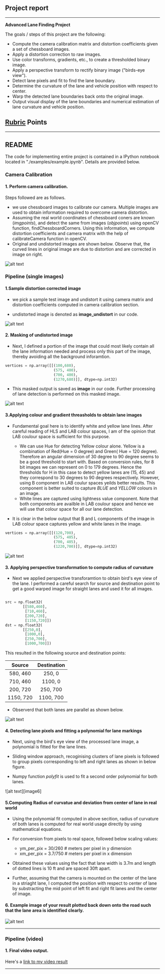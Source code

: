 ## Project report

---

**Advanced Lane Finding Project**

The goals / steps of this project are the following:

* Compute the camera calibration matrix and distortion coefficients given a set of chessboard images.
* Apply a distortion correction to raw images.
* Use color transforms, gradients, etc., to create a thresholded binary image.
* Apply a perspective transform to rectify binary image ("birds-eye view").
* Detect lane pixels and fit to find the lane boundary.
* Determine the curvature of the lane and vehicle position with respect to center.
* Warp the detected lane boundaries back onto the original image.
* Output visual display of the lane boundaries and numerical estimation of lane curvature and vehicle position.

[//]: # (Image References)

[image1]: ./examples/undistorted.png "Undistorted"
[image2]: ./examples/sample_undistort.png "Calibration"
[image3]: ./examples/masked_image.png "Mask"
[image4]: ./examples/colour_spaces.png "color transforms and gradients"
[image5]: ./examples/perspective.png "Birds-eye view"
[image5]: ./examples/lane_finding_poly_fit.jpg "Fit Visual"
[image7]: ./examples/final_image.png "Final image"
[video1]: ./project_video.mp4 "Video"

## [Rubric](https://review.udacity.com/#!/rubrics/571/view) Points

---

## README

The code for implementing entire project is contained in a IPython notebook located in "./examples/example.ipynb". Details are provided below. 

### Camera Calibration

#### 1. Perform camera calibration. 

Steps followed are as follows.
* we use chessboard images to calibrate our camera. Multiple images are used to obtain information required to overcome camera distortion. 
* Assuming the real world coordinates of chessboard coners are known (*imgpoints*), and detect the same from images (*objpoints*) using openCV function, findChessboardCorners. Using this information, we compute distortion coefficients and camera matrix with the help of calibrateCamera function in openCV. 
* Original and undistorted images are shown below. Observe that, the curved lines in original image are due to distortion and are corrected in image on right.

![alt text][image1]

### Pipeline (single images)

#### 1.Sample distortion corrected image

* we pick a sample test image and undistort it using camera matrix and distortion coefficients computed in camera calibration section.

* undistorted image is denoted as **image_undistort** in our code.

![alt text][image2]

#### 2. Masking of undistorted image

* Next, I defined a portion of the image that could most likely contain all the lane information needed and process only this part of the image, thereby avoiding all the background inforamtion. 

```python
vertices = np.array([[(100,680),
                      (575, 400), 
                      (700, 400), 
                      (1270,680)]], dtype=np.int32)

```
* This masked output is saved as **image** in our code. Further processing of lane detection is performed on this masked image.

![alt text][image3]
#### 3.Applying colour and gradient threasholds to obtain lane images

* Fundamental goal here is to identify white and yellow lane lines. After careful reading of HLS and LAB colour spaces, I am of the opinion that LAB coulour space is sufficient for this purpose. 
    * We can use Hue for detecting Yellow colour alone. Yellow is a combination of Red(Hue = 0 degree) and Green( Hue = 120 degree). Therefore an angular dimension of 30 degree to 90 degree seems to be a good threshold to start with. Based on conversion rules, for 8 bit images we can represent on 0 to 179 degrees. Hence the thresholds for H in this case to detect yellow lanes are (15, 45) and they correspond to 30 degrees to 90 degrees respectively. However, using B component in LAB coulur spaces yeilds better results. This component is better suited to capture *BLUE* and *YELLOW* colours in an image. 
    * White lines are captured using lightness value component. Note that both components are availble in LAB coulour space and hence we will use that colour space for all our lane detection. 

* It is clear in the below output that B and L components of the image in LAB colour space captures yellow and white lanes in the image.

``` python
vertices = np.array([[(120,700),
                      (575, 405), 
                      (700, 405), 
                      (1220,700)]], dtype=np.int32)

```
![alt text][image4]

#### 3. Applying perspective transformation to compute radius of curvature

* Next we applied perspective transforamtion to obtain bird's eye view of the lane. I performed a careful search for source and destination point to get a good warped image for straight lanes and used it for all images.

```python

src = np.float32(
        [[580,460],
         [710,460],
         [200,720],
         [1150,720]])
dst = np.float32(
        [[250,0],
         [1000,0],
         [250,700],
         [1000,700]])
```

This resulted in the following source and destination points:

| Source        | Destination   | 
|:-------------:|:-------------:| 
| 580, 460      | 250, 0        | 
| 710, 460      | 1100,  0      |
| 200, 720      | 250, 700      |
| 1150, 720     | 1100, 700     |

* Observerd that both lanes are parallel as shown below.

![alt text][image5]

#### 4. Detecting lane pixels and fitting a polynomial for lane markings

* Next, using the bird's eye view of the processed lane image, a polynomial is fitted for the lane lines. 

* Sliding window approach, recoginising clusters of lane pixels is followed to group pixels corresponding to left and right lanes as shown in below figure.

* Numpy function *polyfit* is used to fit a second order polynomial for both lanes. 

![alt text][image6]

#### 5.Computing Radius of curvatue and deviation from center of lane in real world

* Using the polynomial fit computed in above secition, radius of curvature of both lanes is computed for real world usage directly by using mathematical equations.

* For conversion from pixels to real space, followed below scaling values:
    - ym_per_pix = 30/260 # meters per pixel in y dimension
    - xm_per_pix = 3.7/750 # meters per pixel in x dimension

* Obtained these values using the fact that lane width is 3.7m and length of dotted lines is 10 ft and are spaced 30ft apart. 

* Further, assuming that the camera is mounted on the center of the lane in a striaght lane, I computed the position with respect to center of lane by substracting the mid point of left fit  and right fit lanes and the center of image.

#### 6. Example image of your result plotted back down onto the road such that the lane area is identified clearly.

![alt text][image7]

---

### Pipeline (video)

#### 1. Final video output.  

Here's a [link to my video result](./output_images/result.mp4)

---



